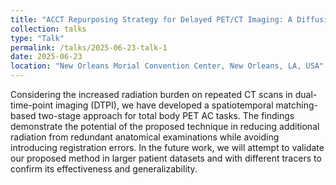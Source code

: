```yaml
---
title: "ACCT Repurposing Strategy for Delayed PET/CT Imaging: A Diffusion-based Cross-modal Approach to Reduce Radiation Exposure "
collection: talks
type: "Talk"
permalink: /talks/2025-06-23-talk-1
date: 2025-06-23
location: "New Orleans Morial Convention Center, New Orleans, LA, USA"
---
```


Considering the increased radiation burden on repeated CT scans in dual-time-point imaging (DTPI), we have developed a spatiotemporal matching-based two-stage approach for total body PET AC tasks. The findings demonstrate the potential of the proposed technique in reducing additional radiation from redundant anatomical examinations while avoiding introducing registration errors. In the future work, we will attempt to validate our proposed method in larger patient datasets and with different tracers to confirm its effectiveness and generalizability.